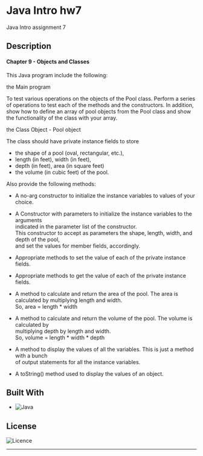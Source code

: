 # Java Intro hw7

Java Intro assignment 7

## Description

#### Chapter 9 - Objects and Classes

This Java program include the following:

the Main program

To test various operations on the objects of the Pool class.
Perform a series of operations to test each of the methods and the constructors.
In addition, show how to define an array of pool objects from the Pool class
and show the functionality of the class with your array.

the Class Object  - Pool object

The class should have private instance fields to store
* the shape of a pool (oval, rectangular, etc.), 
* length (in feet), width (in feet), 
* depth (in feet), area (in square feet)
* the volume (in cubic feet) of the pool. 

Also provide the following methods:

* A no-arg constructor to initialize the instance variables to values of your choice. 

* A Constructor with parameters to initialize the instance variables to the arguments 
  <br> indicated in the parameter list of the constructor. 
  <br> This constructor to accept as parameters the shape, length, width, and depth of the pool, 
  <br> and set the values for member fields, accordingly. 

* Appropriate methods to set the value of each of the private instance fields. 

* Appropriate methods to get the value of each of the private instance fields. 

* A method to calculate and return the area of the pool. The area is calculated by multiplying length and width. 
  <br> So, area = length * width 

* A method to calculate and return the volume of the pool. The volume is calculated by 
  <br> multiplying depth by length and width. 
  <br> So, volume = length * width * depth 

* A method to display the values of all the variables. This is just a method with a bunch
  <br> of output statements for all the instance variables. 

* A toString() method used to display the values of an object. 


## Built With

* ![Java](https://img.shields.io/badge/java-%23ED8B00.svg?style=for-the-badge&logo=openjdk&logoColor=white)

## License

![Licence](https://img.shields.io/github/license/Ileriayo/markdown-badges?style=for-the-badge)
<hr>